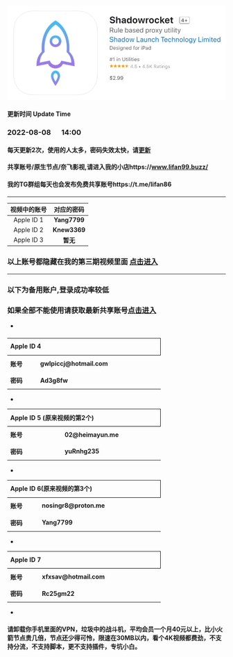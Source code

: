 ![weixin](https://github.com/raoli1986/raoli1986.github.io/blob/main/images/Shadowrocket.png)
#### 更新时间 Update Time
### 2022-08-08 &#8195; 14:00
#### 每天更新2次，使用的人太多，密码失效太快，请[更新](https://www.lifan99.buzz/ "悬停显示")
#### 共享账号/原生节点/奈飞影视,请进入我的小店https://www.lifan99.buzz/
#### 我的TG群组每天也会发布免费共享账号https://t.me/lifan86
---
| 视频中的账号| 对应的密码 |
| :----: | :----: |
| Apple ID 1 | **Yang7799** | 
| Apple ID 2 | **Knew3369** | 
| Apple ID 3 | **暂无** | 

### 以上账号都隐藏在我的第三期视频里面  [点击进入](https://youtu.be/xAi-3aDpr6U "悬停显示")
-------------------------------------------
### 以下为备用账户,登录成功率较低
### 如果全部不能使用请获取最新共享账号[点击进入](https://www.lifan99.buzz/ "悬停显示")
-
#### <table width="354" border="0" cellpadding="0" cellspacing="0" style='width:265.50pt;border-collapse:collapse;table-layout:fixed;'>
 
   <tr height="33.33" style='height:25.00pt;mso-height-source:userset;mso-height-alt:500;'>
    <td class="xl65" height="33.33" width="300" colspan="2" style='height:25.00pt;width:265.50pt;border-right:.5pt solid windowtext;border-bottom:.15pt solid windowtext;' x:str>Apple ID 4</td>
   <tr height="33.33" style='height:25.00pt;mso-height-source:userset;mso-height-alt:500;'>
    <td class="xl67" height="33.33" style='height:25.00pt;' x:str>账号</td>
    <td class="xl68" x:str>gwlpiccj@hotmail.com</td>
   <tr height="33.33" style='height:25.00pt;mso-height-source:userset;mso-height-alt:500;'>
    <td class="xl67" height="33.33" style='height:25.00pt;' x:str>密码</td>
    <td class="xl68" x:str> Ad3g8fw </td>
   </tr>
  </table>
  

 -

<table width="354" border="0" cellpadding="0" cellspacing="0" style='width:265.50pt;border-collapse:collapse;table-layout:fixed;'>
   <col width="128" style='mso-width-source:userset;mso-width-alt:4096;'/>
   <col width="226" style='mso-width-source:userset;mso-width-alt:7232;'/>
   <tr height="33.33" style='height:25.00pt;mso-height-source:userset;mso-height-alt:500;'>
    <td class="xl65" height="33.33" width="300" colspan="2" style='height:25.00pt;width:265.50pt;border-right:.5pt solid windowtext;border-bottom:.15pt solid windowtext;' x:str>Apple ID 5 (原来视频的第2个) </td>
   <tr height="33.33" style='height:25.00pt;mso-height-source:userset;mso-height-alt:500;'>
    <td class="xl67" height="33.33" style='height:25.00pt;' x:str>账号</td>
    <td class="xl68" x:str>02@heimayun.me</td>
   <tr height="33.33" style='height:25.00pt;mso-height-source:userset;mso-height-alt:500;'>
    <td class="xl67" height="33.33" style='height:25.00pt;' x:str>密码</td>
    <td class="xl68" x:str> yuRnhg235 </td>
   </tr>
   <![if supportMisalignedColumns]>
   <![endif]>
  </table>


  -

<table width="354" border="0" cellpadding="0" cellspacing="0" style='width:265.50pt;border-collapse:collapse;table-layout:fixed;'>
 
   <tr height="33.33" style='height:25.00pt;mso-height-source:userset;mso-height-alt:500;'>
    <td class="xl65" height="33.33" width="300" colspan="2" style='height:25.00pt;width:265.50pt;border-right:.5pt solid windowtext;border-bottom:.15pt solid windowtext;' x:str>Apple ID 6(原来视频的第3个)</td>
   <tr height="33.33" style='height:25.00pt;mso-height-source:userset;mso-height-alt:500;'>
    <td class="xl67" height="33.33" style='height:25.00pt;' x:str>账号</td>
    <td class="xl68" x:str> nosingr8@proton.me </td>
   <tr height="33.33" style='height:25.00pt;mso-height-source:userset;mso-height-alt:500;'>
    <td class="xl67" height="33.33" style='height:25.00pt;' x:str>密码</td>
    <td class="xl68" x:str> Yang7799 </td>
   </tr>
  </table>

  -

<table width="354" border="0" cellpadding="0" cellspacing="0" style='width:265.50pt;border-collapse:collapse;table-layout:fixed;'>
 
   <tr height="33.33" style='height:25.00pt;mso-height-source:userset;mso-height-alt:500;'>
    <td class="xl65" height="33.33" width="300" colspan="2" style='height:25.00pt;width:265.50pt;border-right:.5pt solid windowtext;border-bottom:.15pt solid windowtext;' x:str>Apple ID 7 </td>
   <tr height="33.33" style='height:25.00pt;mso-height-source:userset;mso-height-alt:500;'>
    <td class="xl67" height="33.33" style='height:25.00pt;' x:str>账号</td>
    <td class="xl68" x:str> xfxsav@hotmail.com </td>
   <tr height="33.33" style='height:25.00pt;mso-height-source:userset;mso-height-alt:500;'>
    <td class="xl67" height="33.33" style='height:25.00pt;' x:str>密码</td>
    <td class="xl68" x:str> Rc25gm22 </td>
   </tr>
  </table>
  
  -
 ####  请卸载你手机里面的VPN，垃圾中的战斗机，平均会员一个月40元以上，比小火箭节点贵几倍，节点还少得可怜，限速在30MB以内，看个4K视频都费劲，不支持分流，不支持脚本，更不支持插件，专坑小白。

